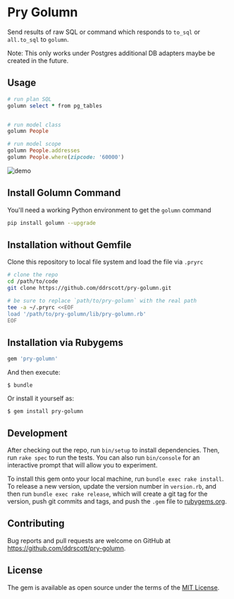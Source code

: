 # Pry Golumn

Send results of raw SQL or command which responds to `to_sql` or `all.to_sql` to `golumn`.

Note: This only works under Postgres additional DB adapters maybe be created in the future.

## Usage

```ruby
# run plan SQL
golumn select * from pg_tables


# run model class
golumn People

# run model scope
golumn People.addresses
golumn People.where(zipcode: '60000')
```

<img src="https://user-images.githubusercontent.com/1975119/32610351-21120398-c528-11e7-8fab-5526988cc515.gif" alt="demo"/>

## Install Golumn Command

You'll need a working Python environment to get the `golumn` command
```sh
pip install golumn --upgrade
```

## Installation without Gemfile

Clone this repository to local file system and load the file via `.pryrc`

```sh
# clone the repo
cd /path/to/code
git clone https://github.com/ddrscott/pry-golumn.git

# be sure to replace `path/to/pry-golumn` with the real path
tee -a ~/.pryrc <<EOF
load '/path/to/pry-golumn/lib/pry-golumn.rb'
EOF
```

## Installation via Rubygems

```ruby
gem 'pry-golumn'
```

And then execute:

    $ bundle

Or install it yourself as:

    $ gem install pry-golumn

## Development

After checking out the repo, run `bin/setup` to install dependencies. Then, run `rake spec` to run the tests. You can also run `bin/console` for an interactive prompt that will allow you to experiment.

To install this gem onto your local machine, run `bundle exec rake install`. To release a new version, update the version number in `version.rb`, and then run `bundle exec rake release`, which will create a git tag for the version, push git commits and tags, and push the `.gem` file to [rubygems.org](https://rubygems.org).

## Contributing

Bug reports and pull requests are welcome on GitHub at https://github.com/ddrscott/pry-golumn.

## License

The gem is available as open source under the terms of the [MIT License](https://opensource.org/licenses/MIT).
